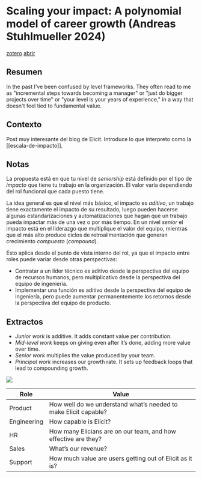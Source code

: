 # Scaling your impact: A polynomial model of career growth (Andreas Stuhlmueller 2024)
[zotero](zotero://select/items/@stuhlmueller2024)
[abrir](https://blog.elicit.com/career-growth/)

## Resumen
In the past I've been confused by level frameworks. They often read to me as "incremental steps towards becoming a manager" or "just do bigger projects over time" or "your level is your years of experience," in a way that doesn't feel tied to fundamental value.

## Contexto
Post muy interesante del blog de Elicit. Introduce lo que interpreto como la [[escala-de-impacto]].

## Notas

La propuesta está en que tu nivel de *seniorship* está definido por el tipo de *impacto* que tiene tu trabajo en la organización. El valor varía dependiendo del rol funcional que cada puesto tiene.

La idea general es que el nivel más básico, el impacto es *aditivo*, un trabajo tiene exactamente el impacto de su resultado, luego pueden hacerse algunas estandarizaciones y automatizaciones que hagan que un trabajo pueda impactar más de una vez o por más tiempo. En un nivel *senior* el impacto está en el liderazgo que multiplique el valor del equipo, mientras que el más alto produce ciclos de retroalimentación que generan crecimiento *compuesto* (*compound*).

Esto aplica desde el punto de vista interno del rol, ya que el impacto entre roles puede variar desde otras perspectivas:

- Contratar a un líder técnico es aditivo desde la perspectiva del equipo de recursos humanos, pero multiplicativo desde la perspectiva del equipo de ingeniería.
- Implementar una función es aditivo desde la perspectiva del equipo de ingeniería, pero puede aumentar permanentemente los retornos desde la perspectiva del equipo de producto.

## Extractos

- _Junior work_ is additive. It adds constant value per contribution.
- _Mid-level work_ keeps on giving even after it’s done, adding more value over time.
- _Senior work_ multiplies the value produced by your team.
- _Principal work_ increases our growth rate. It sets up feedback loops that lead to compounding growth.

![](https://blog.elicit.com/content/images/2024/06/image-9.png)

| Role |   Value  |
| ---- | --- |
|Product|How well do we understand what’s needed to make Elicit capable?|
|Engineering|How capable is Elicit?|
|HR|How many Elicians are on our team, and how effective are they?|
|Sales|What’s our revenue?|
|Support|How much value are users getting out of Elicit as it is?|